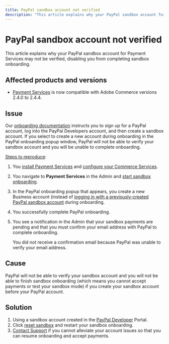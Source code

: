 ```yaml
---
title: PayPal sandbox account not verified
description: "This article explains why your PayPal sandbox account for Payment Services may not be verified, disabling you from completing sandbox onboarding."
---
```


# PayPal sandbox account not verified

This article explains why your PayPal sandbox account for Payment Services may not be verified, disabling you from completing sandbox onboarding.

## Affected products and versions

* [Payment Services](https://marketplace.magento.com/magento-payment-services.html) is now compatible with Adobe Commerce versions 2.4.0 to 2.4.4.

## Issue

Our [onboarding documentation](https://experienceleague.adobe.com/docs/commerce-merchant-services/payment-services/get-started/onboard.html) instructs you to sign up for a PayPal account, log into the PayPal Developers account, and then create a sandbox account. If you select to create a new account during onboarding in the PayPal onboarding popup window, PayPal will not be able to verify your sandbox account and you will be unable to complete onboarding.

<u>Steps to reproduce</u>:

1. You [install Payment Services](https://experienceleague.adobe.com/docs/commerce-merchant-services/payment-services/get-started/install.html) and [configure your Commerce Services](https://experienceleague.adobe.com/docs/commerce-merchant-services/payment-services/get-started/connect.html#configure-commerce-services).
1. You navigate to **Payment Services** in the Admin and [start sandbox onboarding](https://experienceleague.adobe.com/docs/commerce-merchant-services/payment-services/get-started/onboard.html).
1. In the PayPal onboarding popup that appears, you create a new Business account (instead of [logging in with a previously-created PayPal sandbox account](https://experienceleague.adobe.com/docs/commerce-merchant-services/payment-services/get-started/sandbox.html#test-in-sandbox-environment) during onboarding.
1. You successfully complete PayPal onboarding.
1. You see a notification in the Admin that your sandbox payments are pending and that you must confirm your email address with PayPal to complete onboarding.

   You did not receive a confirmation email because PayPal was unable to verify your email address.

## Cause

PayPal will not be able to verify your sandbox account and you will not be able to finish sandbox onboarding (which means you cannot accept payments or test your sandbox mode) if you create your sandbox account before your PayPal account.

## Solution

1. Using a sandbox account created in the [PayPal Developer](https://developer.paypal.com/docs/api-basics/sandbox/accounts/#create-a-business-sandbox-account) Portal.
1. Click [reset sandbox](https://experienceleague.adobe.com/docs/commerce-merchant-services/payment-services/get-started/sandbox.html#test-in-sandbox-environment) and restart your sandbox onboarding.
1. [Contact Support](mailto:payment-services-support@adobe.com) if you cannot alleviate your account issues so that you can resume onboarding and accept payments.
